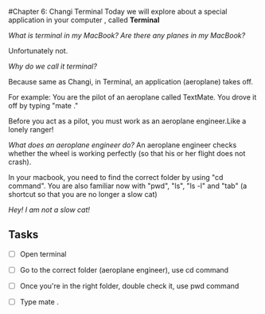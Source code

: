 #Chapter 6: Changi Terminal
Today we will explore about a special application in your computer , called **Terminal**

_What is terminal in my MacBook? Are there any planes in my MacBook?_

Unfortunately not.

_Why do we call it terminal?_

Because same as Changi, in Terminal, an application (aeroplane) takes off.

For example: You are the pilot of an aeroplane called TextMate.
You drove it off by typing "mate ."

Before you act as a pilot, you must work as an aeroplane engineer.Like a lonely ranger!

_What does an aeroplane engineer do?_
An aeroplane engineer checks whether the wheel is working perfectly (so that his or her flight does not crash).

In your macbook, you need to find the correct folder by using "cd command". You are also familiar now with "pwd", "ls", "ls -l" and "tab" (a shortcut so that you are no longer a slow cat)

_Hey! I am not a slow cat!_

## Tasks
- [ ] Open terminal
- [ ] Go to the correct folder (aeroplane engineer), use cd command
- [ ] Once you're in the right folder, double check it, use pwd command
- [ ] Type mate . 



